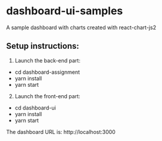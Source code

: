 # dashboard-ui-samples
A sample dashboard with charts created with react-chart-js2

## Setup instructions:
1) Launch the back-end part:
 - cd dashboard-assignment
 - yarn install
 - yarn start

2) Launch the front-end part:
 - cd dashboard-ui
 - yarn install
 - yarn start

The dashboard URL is: http://localhost:3000
